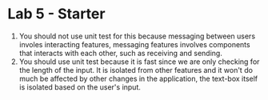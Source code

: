 # Lab 5 - Starter
1. You should not use unit test for this because messaging between users involes interacting features, messaging features involves components that interacts with each other, such as receiving and sending.
2. You should use unit test because it is fast since we are only checking for the length of the input. It is isolated from other features and it won't do much be affected by other changes in the application, the text-box itself is isolated based on the user's input.